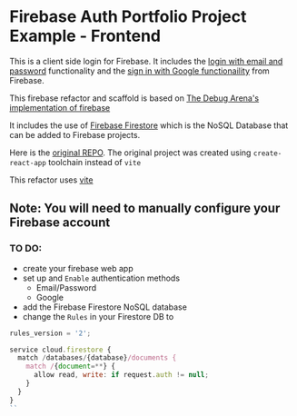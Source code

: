 # Firebase Auth Portfolio Project Example - Frontend

This is a client side login for Firebase. It includes the [login with email and password](https://firebase.google.com/docs/auth/web/password-auth) functionality and the [sign in with Google functionaility](https://firebase.google.com/docs/auth/web/google-signin) from Firebase.

This firebase refactor and scaffold is based on [The Debug Arena's implementation of firebase](https://www.youtube.com/watch?v=7jOq6SXBF-k)

It includes the use of [Firebase Firestore](https://firebase.google.com/docs/firestore) which is the NoSQL Database that can be added to Firebase projects.

Here is the [original REPO](https://github.com/the-debug-arena/Login-Auth-Firebase-ReactJS). The original project was created using `create-react-app` toolchain instead of `vite`

This refactor uses [vite](https://vitejs.dev/guide/)

## Note: You will need to manually configure your Firebase account

### TO DO:

- create your firebase web app
- set up and `Enable` authentication methods
  - Email/Password
  - Google
- add the Firebase Firestore NoSQL database
- change the `Rules` in your Firestore DB to

```js
rules_version = '2';

service cloud.firestore {
  match /databases/{database}/documents {
    match /{document=**} {
      allow read, write: if request.auth != null;
    }
  }
}
``
```
